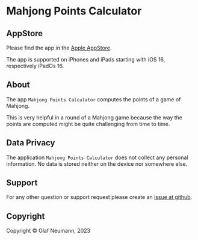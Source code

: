 # Mahjong Points Calculator

## AppStore

Please find the app in the [Apple AppStore](https://apps.apple.com/us/app/mahjong-point-calculator/id6449591371).

The app is supported on iPhones and iPads starting with iOS 16, respectively iPadOs 16.

## About

The app ``Mahjong Points Calculator`` computes the points of a game of Mahjong.

This is very helpful in a round of a Mahjong game because the way the points are computed might be quite challenging from time to time.


## Data Privacy

The application ``Mahjong Points Calculator`` does not collect any personal information. No data is stored neither on the device nor somewhere else.

## Support

For any other question or support request please create an [issue at github](https://github.com/noxone/mahjong-points-calculator-ios-web/issues).

## Copyright

Copyright &copy; Olaf Neumann, 2023
